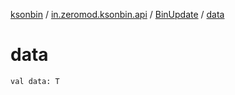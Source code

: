 [ksonbin](../../index.md) / [in.zeromod.ksonbin.api](../index.md) / [BinUpdate](index.md) / [data](./data.md)

# data

`val data: T`
